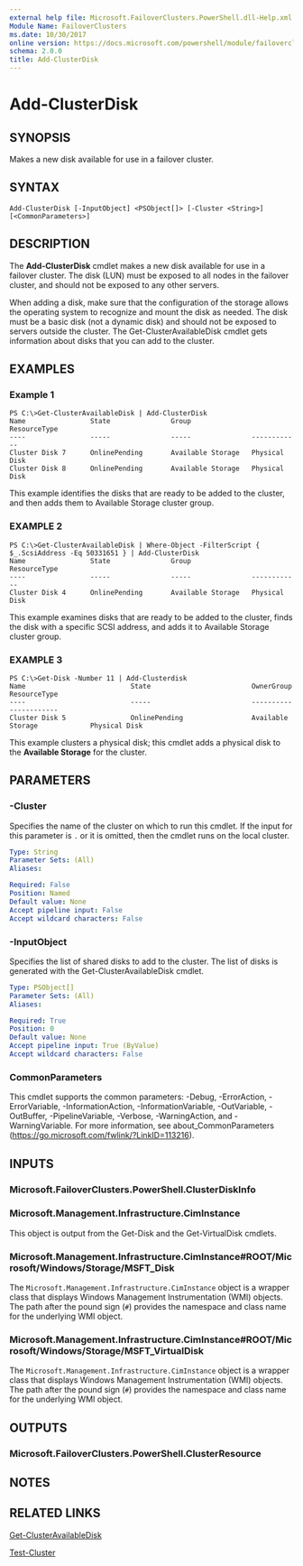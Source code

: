 ```yaml
---
external help file: Microsoft.FailoverClusters.PowerShell.dll-Help.xml
Module Name: FailoverClusters
ms.date: 10/30/2017
online version: https://docs.microsoft.com/powershell/module/failoverclusters/add-clusterdisk?view=windowsserver2012r2-ps&wt.mc_id=ps-gethelp
schema: 2.0.0
title: Add-ClusterDisk
---
```


# Add-ClusterDisk

## SYNOPSIS
Makes a new disk available for use in a failover cluster.

## SYNTAX

```
Add-ClusterDisk [-InputObject] <PSObject[]> [-Cluster <String>] [<CommonParameters>]
```

## DESCRIPTION
The **Add-ClusterDisk** cmdlet makes a new disk available for use in a failover cluster.
The disk (LUN) must be exposed to all nodes in the failover cluster, and should not be exposed to any other servers.

When adding a disk, make sure that the configuration of the storage allows the operating system to recognize and mount the disk as needed.
The disk must be a basic disk (not a dynamic disk) and should not be exposed to servers outside the cluster.
The Get-ClusterAvailableDisk cmdlet gets information about disks that you can add to the cluster.

## EXAMPLES

### Example 1
```
PS C:\>Get-ClusterAvailableDisk | Add-ClusterDisk
Name                State               Group               ResourceType
----                -----               -----               ------------
Cluster Disk 7      OnlinePending       Available Storage   Physical Disk
Cluster Disk 8      OnlinePending       Available Storage   Physical Disk
```

This example identifies the disks that are ready to be added to the cluster, and then adds them to Available Storage cluster group.

### EXAMPLE 2
```
PS C:\>Get-ClusterAvailableDisk | Where-Object -FilterScript { $_.ScsiAddress -Eq 50331651 } | Add-ClusterDisk
Name                State               Group               ResourceType
----                -----               -----               ------------
Cluster Disk 4      OnlinePending       Available Storage   Physical Disk
```

This example examines disks that are ready to be added to the cluster, finds the disk with a specific SCSI address, and adds it to Available Storage cluster group.

### EXAMPLE 3
```
PS C:\>Get-Disk -Number 11 | Add-Clusterdisk
Name                          State                         OwnerGroup                    ResourceType
----                          -----                         ----------                    ------------
Cluster Disk 5                OnlinePending                 Available Storage             Physical Disk
```

This example clusters a physical disk; this cmdlet adds a physical disk to the **Available Storage** for the cluster.

## PARAMETERS

### -Cluster
Specifies the name of the cluster on which to run this cmdlet.
If the input for this parameter is `.` or it is omitted, then the cmdlet runs on the local cluster.

```yaml
Type: String
Parameter Sets: (All)
Aliases:

Required: False
Position: Named
Default value: None
Accept pipeline input: False
Accept wildcard characters: False
```

### -InputObject
Specifies the list of shared disks to add to the cluster.
The list of disks is generated with the Get-ClusterAvailableDisk  cmdlet.

```yaml
Type: PSObject[]
Parameter Sets: (All)
Aliases:

Required: True
Position: 0
Default value: None
Accept pipeline input: True (ByValue)
Accept wildcard characters: False
```

### CommonParameters
This cmdlet supports the common parameters: -Debug, -ErrorAction, -ErrorVariable, -InformationAction, -InformationVariable, -OutVariable, -OutBuffer, -PipelineVariable, -Verbose, -WarningAction, and -WarningVariable. For more information, see about_CommonParameters (https://go.microsoft.com/fwlink/?LinkID=113216).

## INPUTS

### Microsoft.FailoverClusters.PowerShell.ClusterDiskInfo

### Microsoft.Management.Infrastructure.CimInstance
This object is output from the Get-Disk and the Get-VirtualDisk cmdlets.

### Microsoft.Management.Infrastructure.CimInstance#ROOT/Microsoft/Windows/Storage/MSFT_Disk
The `Microsoft.Management.Infrastructure.CimInstance` object is a wrapper class that displays Windows Management Instrumentation (WMI) objects.
The path after the pound sign (`#`) provides the namespace and class name for the underlying WMI object.

### Microsoft.Management.Infrastructure.CimInstance#ROOT/Microsoft/Windows/Storage/MSFT_VirtualDisk
The `Microsoft.Management.Infrastructure.CimInstance` object is a wrapper class that displays Windows Management Instrumentation (WMI) objects.
The path after the pound sign (`#`) provides the namespace and class name for the underlying WMI object.

## OUTPUTS

### Microsoft.FailoverClusters.PowerShell.ClusterResource

## NOTES

## RELATED LINKS

[Get-ClusterAvailableDisk](./Get-ClusterAvailableDisk.md)

[Test-Cluster](./Test-Cluster.md)
